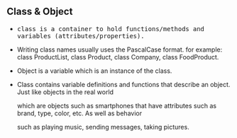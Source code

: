 ## Class & Object

- <samp>class is a container to hold functions/methods and variables (attributes/properties).</samp> 

- Writing class names usually uses the PascalCase format. for example: class ProductList, class Product, class Company, class FoodProduct.

- Object is a variable which is an instance of the class.

- Class contains variable definitions and functions that describe an object. Just like objects in the real world 
 
  which are objects such as smartphones that have attributes such as brand, type, color, etc. As well as behavior 
 
  such as playing music, sending messages, taking pictures.
